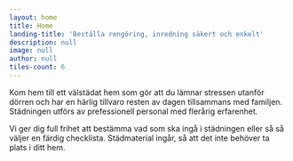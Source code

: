 ```yaml
---
layout: home
title: Home
landing-title: 'Beställa rengöring, inredning säkert och enkelt'
description: null
image: null
author: null
tiles-count: 6
---
```


Kom hem till ett välstädat hem som gör att du lämnar stressen utanför dörren och har en härlig tillvaro resten av dagen tillsammans med familjen. Städningen utförs av prefessionell personal med flerårig erfarenhet.

Vi ger dig full frihet att bestämma vad som ska ingå i städningen eller så så väljer en färdig checklista. Städmaterial ingår, så att det inte behöver ta plats i ditt hem.
